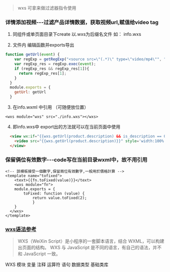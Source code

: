 
> wxs 可拿来做过滤器指令使用

### 详情添加视频---过滤产品详情数据，获取视频url,赋值给video tag

1. 同组件或单页面目录下create 以.wxs为后缀名文件 如： info.wxs

2. 文件内 编辑函数并exports导出

  ```js
  function getUrl(event) {
      var regExp = getRegExp("<source src=\"(.*)\" type=\"video/mp4\"", "img");
      var regExp_res = regExp.exec(event);
      if (regExp_res && regExp_res[1]){
        return regExp_res[1];
      }  
    }
    module.exports = {
      getUrl: getUrl
    }
  ```

3. 在info.wxml 中引用  （可随便放位置）

  ```<wxs module="wxs" src="./info.wxs"></wxs>```

4. 即info.wxs中 export出的方法就可以在当前页面中使用

  ```html
    <view wx:if="{{wxs.getUrl(product.description) && is_description == 0}}">
      <video src="{{wxs.getUrl(product.description)}}" style='width:100%'></video>
    </view>
  ```

### 保留俩位有效数字---code写在当前目录wxml中，故不用引用

```
<!-- 該模板接受一個數字,保留兩位有效數字,一般用於價格計算 -->
<template name="tofixed">
	<text>{{fn.toFixed(value)}}</text>
	<wxs module="fn">
    module.exports = {
    	toFixed: function (value) {
  			return value.toFixed(2);
			}
    }
  </wxs>
</template>

```


### [wxs语法参考](https://developers.weixin.qq.com/miniprogram/dev/reference/wxs/)
> WXS（WeiXin Script）是小程序的一套脚本语言，结合 WXML，可以构建出页面的结构。 WXS 与 JavaScript 是不同的语言，有自己的语法，并不和 JavaScript 一致。

WXS 模块
变量
注释
运算符
语句
数据类型
基础类库
